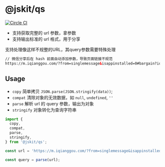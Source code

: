 # @jskit/qs

[![Circle CI](https://circleci.com/gh/jskit/shared/tree/master.svg?style=svg)](https://circleci.com/gh/jskit/shared/tree/master)

- 支持获取完整的 url 参数，拿参数
- 支持输出标准的 url 格式，用于分享

支持处理像这样不规整的URL，其query参数需要特殊处理

```html
// 微信分享后在 hash 前面自动添加参数，导致页面链接不规范
https://m.iqianggou.com/?from=singlemessage&isappinstalled=0#bargain?id=646156&platform=5
```

## Usage

- `copy`      简单拷贝 `JSON.parse(JSON.stringify(data))`;
- `compat`    清除对象的无效数据，如 `null`, `undefined`, `''`
- `parse`     解析 url 的 query 参数，输出为对象
- `stringify` 对象转化为查询字符串

```js
import {
  copy,
  compat,
  parse,
  stringify,
} from '@jskit/qs';

const url = 'https://m.iqianggou.com/?from=singlemessage&isappinstalled=0#bargain?id=646156&platform=5'

const query = parse(url);
```
